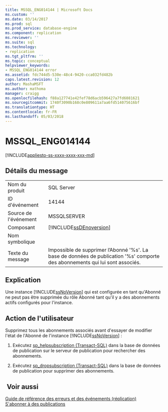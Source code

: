 ```yaml
---
title: MSSQL_ENG014144 | Microsoft Docs
ms.custom: ''
ms.date: 03/14/2017
ms.prod: sql
ms.prod_service: database-engine
ms.component: replication
ms.reviewer: ''
ms.suite: sql
ms.technology:
- replication
ms.tgt_pltfrm: ''
ms.topic: conceptual
helpviewer_keywords:
- MSSQL_ENG014144 error
ms.assetid: fdc744d5-530e-48c4-9420-cca032fd482b
caps.latest.revision: 12
author: MashaMSFT
ms.author: mathoma
manager: craigg
ms.openlocfilehash: f88a127741e42fef78d6acb596427a7fd6081621
ms.sourcegitcommit: 1740f3090b168c0e809611a7aa6fd514075616bf
ms.translationtype: HT
ms.contentlocale: fr-FR
ms.lasthandoff: 05/03/2018
---
```

# <a name="mssqleng014144"></a>MSSQL_ENG014144
[!INCLUDE[appliesto-ss-xxxx-xxxx-xxx-md](../../includes/appliesto-ss-xxxx-xxxx-xxx-md.md)]
    
## <a name="message-details"></a>Détails du message  
  
|||  
|-|-|  
|Nom du produit|SQL Server|  
|ID d'événement|14144|  
|Source de l'événement|MSSQLSERVER|  
|Composant|[!INCLUDE[ssDEnoversion](../../includes/ssdenoversion-md.md)]|  
|Nom symbolique||  
|Texte du message|Impossible de supprimer l’Abonné '%s'. La base de données de publication '%s' comporte des abonnements qui lui sont associés.|  
  
## <a name="explanation"></a>Explication  
 Une instance [!INCLUDE[ssNoVersion](../../includes/ssnoversion-md.md)] qui est configurée en tant qu'Abonné ne peut pas être supprimée du rôle Abonné tant qu'il y a des abonnements actifs configurés pour l'instance.  
  
## <a name="user-action"></a>Action de l'utilisateur  
 Supprimez tous les abonnements associés avant d'essayer de modifier l'état de l'Abonné de l'instance [!INCLUDE[ssNoVersion](../../includes/ssnoversion-md.md)] :  
  
1.  Exécutez [sp_helpsubscription &#40;Transact-SQL&#41;](../../relational-databases/system-stored-procedures/sp-helpsubscription-transact-sql.md) dans la base de données de publication sur le serveur de publication pour rechercher des abonnements.  
  
2.  Exécutez [sp_dropsubscription &#40;Transact-SQL&#41;](../../relational-databases/system-stored-procedures/sp-dropsubscription-transact-sql.md) dans la base de données de publication pour supprimer des abonnements.  
  
## <a name="see-also"></a> Voir aussi  
 [Guide de référence des erreurs et des événements &#40;réplication&#41;](../../relational-databases/replication/errors-and-events-reference-replication.md)   
 [S'abonner à des publications](../../relational-databases/replication/subscribe-to-publications.md)  
  
  
